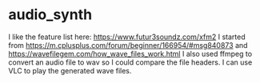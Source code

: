 # audio_synth
I like the feature list here: https://www.futur3soundz.com/xfm2
I started from https://m.cplusplus.com/forum/beginner/166954/#msg840873 and https://wavefilegem.com/how_wave_files_work.html
I also used ffmpeg to convert an audio file to wav so I could compare the file headers.
I can use VLC to play the generated wave files.
